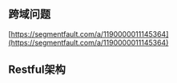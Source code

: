 ## 跨域问题
[https://segmentfault.com/a/1190000011145364](https://segmentfault.com/a/1190000011145364)
## Restful架构

